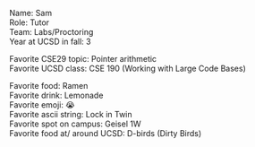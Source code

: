 Name:  Sam  
Role:  Tutor  
Team:  Labs/Proctoring  
Year at UCSD in fall: 3

Favorite CSE29 topic:  Pointer arithmetic  
Favorite UCSD class: CSE 190 (Working with Large Code Bases)

Favorite food:  Ramen  
Favorite drink: Lemonade  
Favorite emoji: 😭  
Favorite ascii string: Lock in Twin  
Favorite spot on campus: Geisel 1W  
Favorite food at/ around UCSD: D-birds (Dirty Birds)  

